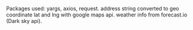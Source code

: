 Packages used: yargs, axios, request. 
address string converted to geo coordinate lat and lng with google maps api.
weather info from forecast.io (Dark sky api).

